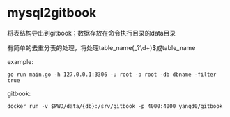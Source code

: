 # mysql2gitbook
将表结构导出到gitbook；数据存放在命令执行目录的data目录

有简单的去重分表的处理，将处理table_name(\_?\d+)$成table_name

example:

    go run main.go -h 127.0.0.1:3306 -u root -p root -db dbname -filter true
    
    
    
gitbook:

    docker run -v $PWD/data/{db}:/srv/gitbook -p 4000:4000 yanqd0/gitbook
